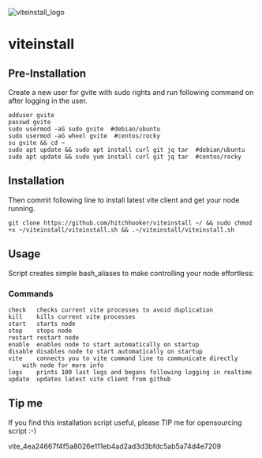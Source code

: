 ![viteinstall_logo](https://user-images.githubusercontent.com/15621959/151674771-fa4f647c-91cf-435c-9149-6db95c4e20ef.png)
# viteinstall

## Pre-Installation
Create a new user for gvite with sudo rights and run following command on after logging in the user.
```
adduser gvite
passwd gvite
sudo usermod -aG sudo gvite  #debian/ubuntu
sudo usermod -aG wheel gvite  #centos/rocky
su gvite && cd ~
sudo apt update && sudo apt install curl git jq tar  #debian/ubuntu
sudo apt update && sudo yum install curl git jq tar  #centos/rocky 
```

## Installation
Then commit following line to install latest vite client and get your node running.
```
git clone https://github.com/hitchhooker/viteinstall ~/ && sudo chmod +x ~/viteinstall/viteinstall.sh && .~/viteinstall/viteinstall.sh
```

## Usage
Script creates simple bash_aliases to make controlling your node effortless:
### Commands
```
check	checks current vite processes to avoid duplication  
kill	kills current vite processes  
start	starts node  
stop	stops node  
restart	restart node  
enable	enables node to start automatically on startup  
disable	disables node to start automatically on startup  
vite	connects you to vite command line to communicate directly  
	with node for more info  
logs  	prints 100 last logs and begans following logging in realtime  
update	updates latest vite client from github
```
  
## Tip me
If you find this installation script useful, please TIP me for opensourcing script :-)  
  
vite_4ea24667f4f5a8026e111eb4ad2ad3d3bfdc5ab5a74d4e7209
